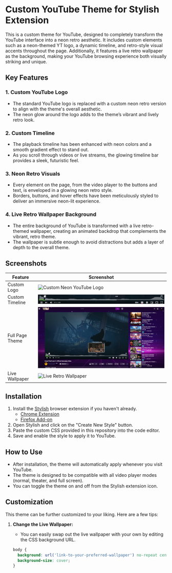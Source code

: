 # Custom YouTube Theme for Stylish Extension

This is a custom theme for YouTube, designed to completely transform the YouTube interface into a neon retro aesthetic. It includes custom elements such as a neon-themed YT logo, a dynamic timeline, and retro-style visual accents throughout the page. Additionally, it features a live retro wallpaper as the background, making your YouTube browsing experience both visually striking and unique.

## Key Features

### 1. **Custom YouTube Logo**
   - The standard YouTube logo is replaced with a custom neon retro version to align with the theme's overall aesthetic.
   - The neon glow around the logo adds to the theme’s vibrant and lively retro look.

### 2. **Custom Timeline**
   - The playback timeline has been enhanced with neon colors and a smooth gradient effect to stand out.
   - As you scroll through videos or live streams, the glowing timeline bar provides a sleek, futuristic feel.

### 3. **Neon Retro Visuals**
   - Every element on the page, from the video player to the buttons and text, is enveloped in a glowing neon retro style.
   - Borders, buttons, and hover effects have been meticulously styled to deliver an immersive neon-lit experience.

### 4. **Live Retro Wallpaper Background**
   - The entire background of YouTube is transformed with a live retro-themed wallpaper, creating an animated backdrop that complements the vibrant, retro theme.
   - The wallpaper is subtle enough to avoid distractions but adds a layer of depth to the overall theme.

## Screenshots

| Feature          | Screenshot                                                                  |
|------------------|-----------------------------------------------------------------------------|
| Custom Logo      | ![Custom Neon YouTube Logo](./logo.gif)                                     |
| Custom Timeline  | ![Custom Neon Timeline](./timeline.png)                                |
| Full Page Theme  | ![Full Page Neon Retro Theme](./fullpage.png)                          |
| Live Wallpaper   | ![Live Retro Wallpaper](https://i.ibb.co/rs1HkNp/wave.gif)                                |

## Installation

1. Install the [Stylish](https://userstyles.org/) browser extension if you haven't already.
   - [Chrome Extension](https://chrome.google.com/webstore/detail/stylish-custom-themes-for/fjnbnpbmkenffdnngjfgmeleoegfcffe)
   - [Firefox Add-on](https://addons.mozilla.org/en-US/firefox/addon/stylish/)
2. Open Stylish and click on the "Create New Style" button.
3. Paste the custom CSS provided in this repository into the code editor.
4. Save and enable the style to apply it to YouTube.

## How to Use

- After installation, the theme will automatically apply whenever you visit YouTube.
- The theme is designed to be compatible with all video player modes (normal, theater, and full screen).
- You can toggle the theme on and off from the Stylish extension icon.

## Customization

This theme can be further customized to your liking. Here are a few tips:

1. **Change the Live Wallpaper:**
   - You can easily swap out the live wallpaper with your own by editing the CSS background URL.

   ```css
   body {
     background: url('link-to-your-preferred-wallpaper') no-repeat center center fixed;
     background-size: cover;
   }
